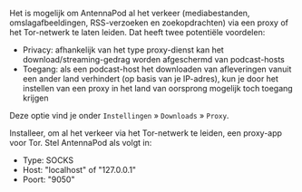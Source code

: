 Het is mogelijk om AntennaPod al het verkeer (mediabestanden, omslagafbeeldingen, RSS-verzoeken en zoekopdrachten) via een proxy of het Tor-netwerk te laten leiden. Dat heeft twee potentiële voordelen:

- Privacy: afhankelijk van het type proxy-dienst kan het download/streaming-gedrag worden afgeschermd van podcast-hosts
- Toegang: als een podcast-host het downloaden van afleveringen vanuit een ander land verhindert (op basis van je IP-adres), kun je door het instellen van een proxy in het land van oorsprong mogelijk toch toegang krijgen

Deze optie vind je onder `Instellingen` » `Downloads` » `Proxy`.

Installeer, om al het verkeer via het Tor-netwerk te leiden, een proxy-app voor Tor. Stel AntennaPod als volgt in:

- Type: SOCKS
- Host: "localhost" of "127.0.0.1"
- Poort: "9050"
